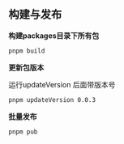 ## 构建与发布

**构建packages目录下所有包**

```bash
pnpm build
```

**更新包版本**

运行updateVersion 后面带版本号

```bash
pnpm updateVersion 0.0.3
```

**批量发布**

```bash
pnpm pub
```
